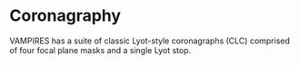 # Coronagraphy

VAMPIRES has a suite of classic Lyot-style coronagraphs (CLC) comprised of four focal plane masks and a single Lyot stop.

